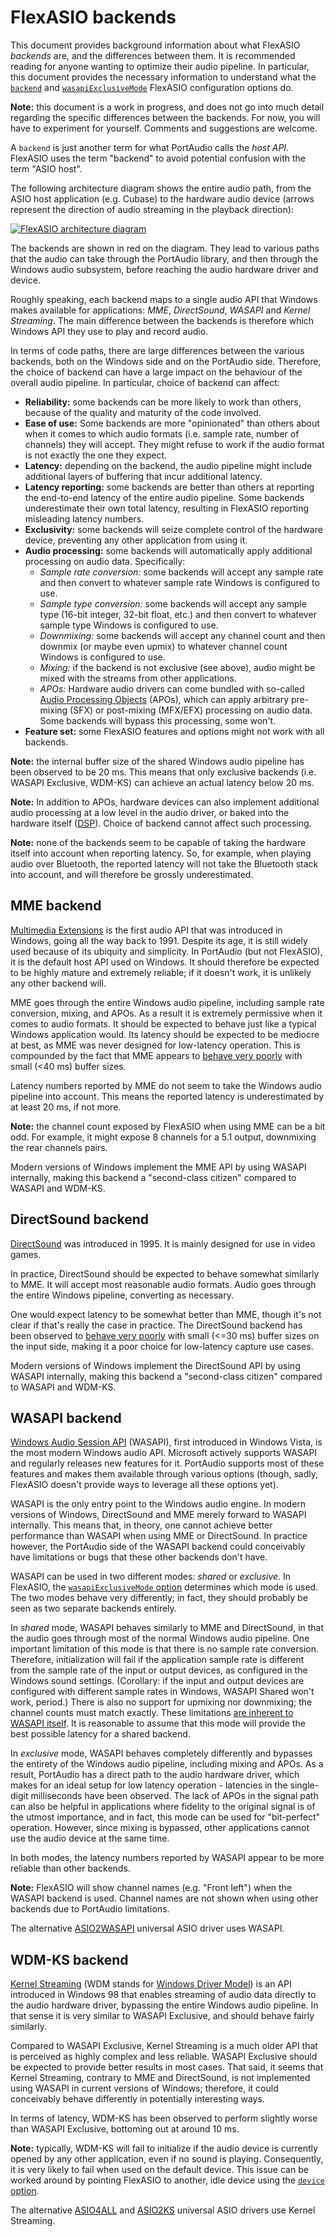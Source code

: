 # FlexASIO backends

This document provides background information about what FlexASIO *backends*
are, and the differences between them. It is recommended reading for anyone
wanting to optimize their audio pipeline. In particular, this document provides
the necessary information to understand what the [`backend`][backend] and
[`wasapiExclusiveMode`][wasapiExclusiveMode] FlexASIO configuration options do.

**Note:** this document is a work in progress, and does not go into much detail
regarding the specific differences between the backends. For now, you will have
to experiment for yourself. Comments and suggestions are welcome.

A `backend` is just another term for what PortAudio calls the *host API*.
FlexASIO uses the term "backend" to avoid potential confusion with the term
"ASIO host".

The following architecture diagram shows the entire audio path, from the ASIO
host application (e.g. Cubase) to the hardware audio device (arrows represent
the direction of audio streaming in the playback direction):

[![FlexASIO architecture diagram][diagram]][diagram]

The backends are shown in red on the diagram. They lead to various paths that
the audio can take through the PortAudio library, and then through the Windows
audio subsystem, before reaching the audio hardware driver and device.

Roughly speaking, each backend maps to a single audio API that Windows makes
available for applications: *MME*, *DirectSound*, *WASAPI* and *Kernel
Streaming*. The main difference between the backends is therefore which Windows
API they use to play and record audio.

In terms of code paths, there are large differences between the various
backends, both on the Windows side and on the PortAudio side. Therefore, the
choice of backend can have a large impact on the behaviour of the overall audio
pipeline. In particular, choice of backend can affect:

- **Reliability:** some backends can be more likely to work than others, because
  of the quality and maturity of the code involved.
- **Ease of use:** Some backends are more "opinionated" than others about when
  it comes to which audio formats (i.e. sample rate, number of channels) they
  will accept. They might refuse to work if the audio format is not exactly the
  one they expect.
- **Latency:** depending on the backend, the audio pipeline might include
  additional layers of buffering that incur additional latency.
- **Latency reporting:** some backends are better than others at reporting the
  end-to-end latency of the entire audio pipeline. Some backends underestimate
  their own total latency, resulting in FlexASIO reporting misleading latency
  numbers.
- **Exclusivity:** some backends will seize complete control of the hardware
  device, preventing any other application from using it.
- **Audio processing:** some backends will automatically apply additional
  processing on audio data. Specifically:
  - *Sample rate conversion:* some backends will accept any sample rate and then
    convert to whatever sample rate Windows is configured to use.
  - *Sample type conversion:* some backends will accept any sample type (16-bit
    integer, 32-bit float, etc.) and then convert to whatever sample type
    Windows is configured to use.
  - *Downmixing:* some backends will accept any channel count and then downmix
  (or maybe even upmix) to whatever channel count Windows is configured to use.
  - *Mixing:* if the backend is not exclusive (see above), audio might be mixed
    with the streams from other applications.
  - *APOs:* Hardware audio drivers can come bundled with so-called [Audio
    Processing Objects][] (APOs), which can apply arbitrary pre-mixing (SFX) or
    post-mixing (MFX/EFX) processing on audio data. Some backends will bypass
    this processing, some won't.
- **Feature set:** some FlexASIO features and options might not work with all
  backends.

**Note:** the internal buffer size of the shared Windows audio pipeline has been
observed to be 20 ms. This means that only exclusive backends (i.e. WASAPI
Exclusive, WDM-KS) can achieve an actual latency below 20 ms.

**Note:** In addition to APOs, hardware devices can also implement additional
audio processing at a low level in the audio driver, or baked into the hardware
itself ([DSP][]). Choice of backend cannot affect such processing.

**Note:** none of the backends seem to be capable of taking the hardware itself
into account when reporting latency. So, for example, when playing audio over
Bluetooth, the reported latency will not take the Bluetooth stack into account,
and will therefore be grossly underestimated.

## MME backend

[Multimedia Extensions][] is the first audio API that was introduced in Windows,
going all the way back to 1991. Despite its age, it is still widely used because
of its ubiquity and simplicity. In PortAudio (but not FlexASIO), it is the
default host API used on Windows. It should therefore be expected to be highly
mature and extremely reliable; if it doesn't work, it is unlikely any other
backend will.

MME goes through the entire Windows audio pipeline, including sample rate
conversion, mixing, and APOs. As a result it is extremely permissive when it
comes to audio formats. It should be expected to behave just like a typical
Windows application would. Its latency should be expected to be mediocre at
best, as MME was never designed for low-latency operation. This is compounded by
the fact that MME appears to [behave very poorly][issue30] with small (<40 ms)
buffer sizes.

Latency numbers reported by MME do not seem to take the Windows audio pipeline
into account. This means the reported latency is underestimated by at least 20
ms, if not more.

**Note:** the channel count exposed by FlexASIO when using MME can be a bit odd.
For example, it might expose 8 channels for a 5.1 output, downmixing the rear
channels pairs.

Modern versions of Windows implement the MME API by using WASAPI internally,
making this backend a "second-class citizen" compared to WASAPI and WDM-KS.

## DirectSound backend

[DirectSound][] was introduced in 1995. It is mainly designed for use in video
games.

In practice, DirectSound should be expected to behave somewhat similarly to MME.
It will accept most reasonable audio formats. Audio goes through the entire
Windows pipeline, converting as necessary.

One would expect latency to be somewhat better than MME, though it's not clear
if that's really the case in practice. The DirectSound backend has been observed
to [behave very poorly][issue29] with small (<=30 ms) buffer sizes on the input
side, making it a poor choice for low-latency capture use cases.

Modern versions of Windows implement the DirectSound API by using WASAPI
internally, making this backend a "second-class citizen" compared to WASAPI and
WDM-KS.

## WASAPI backend

[Windows Audio Session API][] (WASAPI), first introduced in Windows Vista, is
the most modern Windows audio API. Microsoft actively supports WASAPI and
regularly releases new features for it. PortAudio supports most of these
features and makes them available through various options (though, sadly,
FlexASIO doesn't provide ways to leverage all these options yet).

WASAPI is the only entry point to the Windows audio engine. In modern versions
of Windows, DirectSound and MME merely forward to WASAPI internally. This means
that, in theory, one cannot achieve better performance than WASAPI when using
MME or DirectSound. In practice however, the PortAudio side of the WASAPI
backend could conceivably have limitations or bugs that these other backends
don't have.

WASAPI can be used in two different modes: *shared* or *exclusive*. In FlexASIO,
the [`wasapiExclusiveMode` option][wasapiExclusiveMode] determines which mode is
used. The two modes behave very differently; in fact, they should probably be
seen as two separate backends entirely.

In *shared* mode, WASAPI behaves similarly to MME and DirectSound, in that the
audio goes through most of the normal Windows audio pipeline. One important
limitation of this mode is that there is no sample rate conversion. Therefore,
initialization will fail if the application sample rate is different from the
sample rate of the input or output devices, as configured in the Windows sound
settings. (Corollary: if the input and output devices are configured with
different sample rates in Windows, WASAPI Shared won't work, period.) There is
also no support for upmixing nor downmixing; the channel counts must match
exactly. These limitations [are inherent to WASAPI itself][wasapisr]. It is
reasonable to assume that this mode will provide the best possible latency for
a shared backend.

In *exclusive* mode, WASAPI behaves completely differently and bypasses the
entirety of the Windows audio pipeline, including mixing and APOs. As a result,
PortAudio has a direct path to the audio hardware driver, which makes for an
ideal setup for low latency operation - latencies in the single-digit
milliseconds have been observed. The lack of APOs in the signal path can
also be helpful in applications where fidelity to the original signal is of the
utmost importance, and in fact, this mode can be used for "bit-perfect"
operation. However, since mixing is bypassed, other applications cannot use the
audio device at the same time.

In both modes, the latency numbers reported by WASAPI appear to be more reliable
than other backends.

**Note:** FlexASIO will show channel names (e.g. "Front left") when the WASAPI
backend is used. Channel names are not shown when using other backends due to
PortAudio limitations.

The alternative [ASIO2WASAPI][] universal ASIO driver uses WASAPI.

## WDM-KS backend

[Kernel Streaming][] (WDM stands for [Windows Driver Model][]) is an API
introduced in Windows 98 that enables streaming of audio data directly to the
audio hardware driver, bypassing the entire Windows audio pipeline. In that
sense it is very similar to WASAPI Exclusive, and should behave fairly
similarly.

Compared to WASAPI Exclusive, Kernel Streaming is a much older API that is
perceived as highly complex and less reliable. WASAPI Exclusive should be
expected to provide better results in most cases. That said, it seems that
Kernel Streaming, contrary to MME and DirectSound, is not implemented using
WASAPI in current versions of Windows; therefore, it could conceivably behave
differently in potentially interesting ways.

In terms of latency, WDM-KS has been observed to perform slightly worse than
WASAPI Exclusive, bottoming out at around 10 ms.

**Note:** typically, WDM-KS will fail to initialize if the audio device is
currently opened by any other application, even if no sound is playing.
Consequently, it is very likely to fail when used on the default device. This
issue can be worked around by pointing FlexASIO to another, idle device using
the [`device` option][device].

The alternative [ASIO4ALL][] and [ASIO2KS][] universal ASIO drivers use Kernel
Streaming.

[ASIO2WASAPI]: https://github.com/levmin/ASIO2WASAPI
[ASIO2KS]: http://www.asio2ks.de/
[ASIO4ALL]: http://www.asio4all.org/
[Audio Processing Objects]: https://docs.microsoft.com/en-us/windows-hardware/drivers/audio/audio-processing-object-architecture
[backend]: CONFIGURATION.md#option-backend
[device]: CONFIGURATION.md#option-device
[DirectSound]: https://en.wikipedia.org/wiki/DirectSound
[DSP]: https://en.wikipedia.org/wiki/Digital_signal_processor
[issue29]: https://github.com/dechamps/FlexASIO/issues/29
[issue30]: https://github.com/dechamps/FlexASIO/issues/30
[Kernel Streaming]: https://en.wikipedia.org/wiki/Windows_legacy_audio_components#Kernel_Streaming
[Multimedia Extensions]: https://en.wikipedia.org/wiki/Windows_legacy_audio_components#Multimedia_Extensions_(MME)
[portaudio]: http://www.portaudio.com/
[wasapiExclusiveMode]: CONFIGURATION.md#option-wasapiExclusiveMode
[Windows Audio Session API]: https://docs.microsoft.com/en-us/windows/desktop/coreaudio/wasapi
[Windows Driver Model]: https://en.wikipedia.org/wiki/Windows_Driver_Model
[wasapisr]: https://docs.microsoft.com/windows/desktop/CoreAudio/device-formats
[WDM-KS issue]: https://github.com/dechamps/FlexASIO/issues/21

<!-- Use the converter at http://http://gravizo.com/ to recover the source code
of this graph. -->
[diagram]: https://g.gravizo.com/svg?digraph%20G%20%7B%0A%09rankdir%3D%22LR%22%0A%09style%3D%22dashed%22%0A%09fontname%3D%22sans-serif%22%0A%09node%5Bfontname%3D%22sans-serif%22%5D%0A%0A%09subgraph%20clusterApplicationProcess%20%7B%0A%09%09label%3D%22Application%20process%22%0A%0A%09%09Host%5Blabel%3D%22ASIO%20host%20application%22%5D%0A%0A%09%09subgraph%20clusterFlexASIO%20%7B%0A%09%09%09label%3D%22FlexASIO%22%0A%09%09%09FlexASIO%5Blabel%3D%22ASIO%20driver%22%5D%0A%0A%09%09%09subgraph%20clusterPortAudio%20%7B%0A%09%09%09%09label%3D%22PortAudio%22%0A%0A%09%09%09%09PortAudio%5Blabel%20%3D%20%22Frontend%22%5D%0A%09%09%09%09subgraph%20%7B%0A%09%09%09%09%09rank%3D%22same%22%0A%09%09%09%09%09node%20%5Bcolor%3D%22red%22%3B%20penwidth%3D3%5D%0A%0A%09%09%09%09%09PortAudioMME%5Blabel%3D%22MME%22%5D%0A%09%09%09%09%09PortAudioDirectSound%5Blabel%3D%22DirectSound%22%5D%0A%09%09%09%09%09PortAudioWASAPI%5Blabel%3D%22WASAPI%22%5D%0A%09%09%09%09%09PortAudioWDMKS%5Blabel%3D%22WDM-KS%22%5D%0A%09%09%09%09%7D%0A%09%09%09%7D%0A%09%09%7D%0A%09%7D%0A%0A%09subgraph%20clusterWindows%20%7B%0A%09%09label%3D%22Windows%20audio%20subsystem%22%0A%09%09subgraph%20%7B%0A%09%09%09rank%3D%22same%22%0A%09%09%09MME%0A%09%09%09DirectSound%0A%09%09%09WASAPIShared%5Blabel%3D%22WASAPI%20(shared)%22%5D%0A%09%09%09WASAPIExclusive%5Blabel%3D%22WASAPI%20(exclusive)%22%5D%0A%09%09%09WDMKS%5Blabel%3D%22Kernel%20Streaming%22%5D%0A%09%09%7D%0A%0A%09%09SampleRateConversion%5Blabel%3D%22Sample%20rate%20conversion%22%5D%0A%09%09PreMix%5Blabel%3D%22Pre-mix%20APOs%22%5D%0A%09%09Mix%5Blabel%3D%22Mixing%22%5D%0A%09%09PostMix%5Blabel%3D%22Post-mix%20APOs%22%5D%0A%09%7D%0A%0A%09subgraph%20clusterHardware%20%7B%0A%09%09label%3D%22Audio%20hardware%22%0A%09%09HardwareDriver%5Blabel%3D%22Driver%22%5D%0A%09%09HardwareDevice%5Blabel%3D%22Device%22%5D%0A%09%7D%0A%0A%09Host-%3EFlexASIO%0A%09FlexASIO-%3EPortAudio%0A%0A%09PortAudio-%3E%7B%0A%09%09PortAudioMME%0A%09%09PortAudioDirectSound%0A%09%09PortAudioWASAPI%0A%09%09PortAudioWDMKS%0A%09%7D%0A%0A%09PortAudioMME-%3EMME%0A%09PortAudioDirectSound-%3EDirectSound%0A%09PortAudioWASAPI-%3EWASAPIShared%0A%09PortAudioWASAPI-%3EWASAPIExclusive%0A%09PortAudioWDMKS-%3EWDMKS%0A%0A%09MME-%3ESampleRateConversion%0A%09DirectSound-%3ESampleRateConversion%0A%09SampleRateConversion-%3EWASAPIShared%0A%09%0A%09WASAPIShared-%3EPreMix%0A%09WASAPIExclusive-%3EHardwareDriver%0A%09PreMix-%3EMix%0A%09Mix-%3EPostMix%0A%09PostMix-%3EHardwareDriver%0A%09%0A%09WDMKS-%3EHardwareDriver%0A%09%0A%09HardwareDriver-%3EHardwareDevice%0A%7D%0A
